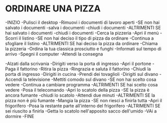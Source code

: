 # ORDINARE UNA PIZZA

<!-- Dopo una lunga giornata passata al pc, ho proprio voglia di concedermi una bella pizza succulenta! Sì, ma quale? Fammi dare un occhio al listino… Va beh, è inutile, tanto alla fine ordino sempre la stessa: una classica prosciutto e funghi. La pizza arriva ancora fumante, chissà se riuscirò a mangiarla tutta!
Di sicuro se ne avanzo una fetta devo ricordarmi di metterla in frigo, non come l’ultima volta! -->

-INIZIO
-Pulisci il desktop 
-Rimuovi i documenti di lavoro aperti
-SE non hai salvato i documenti 
    -salva i documenti
    -chiudi i documenti
-ALTRIMENTI SE hai salvato i documenti
    -chiudi i documenti
-Cerca la pizzeria
-Apri il menù
-Scorri il listino
-SE non hai deciso il tipo di pizza da ordinare
    -Continua a sfogliare il listino
-ALTRIMENTI SE hai deciso la pizza da ordinare
    -Chiama la pizzeria
    -Ordina la tua classica prosciutto e funghi
    -Informati sul tempo di arrivo
-Spegni il computer
-Attendi la consegna

<!-- Suono Campanello -->

-Alzati dalla scrivania
-Dirigiti verso la porta di ingresso
-Apri il portone
-Paga il fattorino
-Ritira la pizza
-Ringrazia e saluta il fattorino
-Chiudi la porta di ingresso
-Dirigiti in cucina 
-Prendi dei tovaglioli
-Dirigiti sul divano
-Accendi la televisione
-Mettiti comodo sul divano
-SE non hai scelto cosa vedere
    -Continua a cambiare programma
-ALTRIMENTI SE hai scelto cosa vedere
    -Posa il telecomando
-Apri lo scatolo della pizza
-SE la pizza è ancora fumante
    -chiudi lo scatolo
    -Attendi due minuti 
-ALTRIMENTI SE la pizza non è più fumante
    -Mangia la pizza
-SE non riesci a finirla tutta
    -Apri il frigorifero
    -Posa la restante parte all'interno del frigorifero
-ALTRIMENTI SE sei riuscito a finirla
    -Getta lo scatolo nell'apposito sacco dell'umido
-VAi a dormire
-FINE

